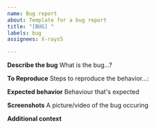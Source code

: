 ```yaml
---
name: Bug report
about: Template for a bug report
title: "[BUG] "
labels: bug
assignees: X-rays5

---
```


**Describe the bug**
What is the bug...?

**To Reproduce**
Steps to reproduce the behavior...:

**Expected behavior**
Behaviour that's expected

**Screenshots**
A picture/video of the bug occuring

**Additional context**
